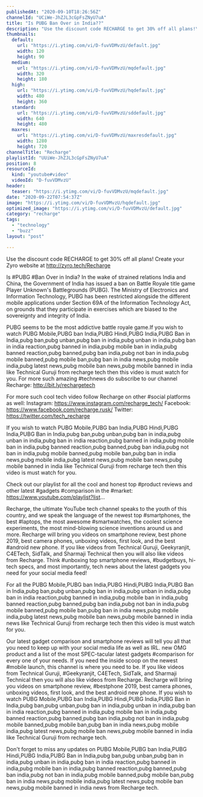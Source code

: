```yaml
---
publishedAt: "2020-09-10T18:26:56Z"
channelId: "UCiWe-JhZJL3cGpFsZNyU7uA"
title: "Is PUBG Ban Over in India??"
description: "Use the discount code RECHARGE to get 30% off all plans!\nCreate your Zyro website at http://zyro.tech/Recharge\n\nIs #PUBG #Ban Over in India? In the wake of strained relations India and China, the Government of India has issued a ban on Battle Royale title game Player Unknown's Battlegrounds (PUBG). The Ministry of Electronics and Information Technology, PUBG has been restricted alongside the different mobile applications under Section 69A of the Information Technology Act, on grounds that they participate in exercises which are biased to the sovereignty and integrity of India. \n\nPUBG seems to be the most addictive battle royale game.If you wish to watch PUBG Mobile,PUBG ban India,PUBG Hindi,PUBG India,PUBG Ban in India,pubg ban,pubg unban,pubg ban in india,pubg unban in india,pubg ban in india reaction,pubg banned in india,pubg mobile ban in india,pubg banned reaction,pubg banned,pubg ban india,pubg not ban in india,pubg mobile banned,pubg mobile ban,pubg ban in india news,pubg mobile india,pubg latest news,pubg mobile ban news,pubg mobile banned in india like Technical Guruji from recharge tech then this video is must watch for you. For more such amazing #technews do subscribe to our channel Recharge: http://bit.ly/rechargetech\n\nFor more such cool tech video follow Recharge on other #social platforms as well:\nInstagram: https://www.instagram.com/recharge_tech/\nFacebook: https://www.facebook.com/recharge.rusk/\nTwitter: https://twitter.com/tech_recharge\n\nIf you wish to watch PUBG Mobile,PUBG ban India,PUBG Hindi,PUBG India,PUBG Ban in India,pubg ban,pubg unban,pubg ban in india,pubg unban in india,pubg ban in india reaction,pubg banned in india,pubg mobile ban in india,pubg banned reaction,pubg banned,pubg ban india,pubg not ban in india,pubg mobile banned,pubg mobile ban,pubg ban in india news,pubg mobile india,pubg latest news,pubg mobile ban news,pubg mobile banned in india like Technical Guruji from recharge tech then this video is must watch for you.\n\nCheck out our playlist for all the cool and honest top #product reviews and other latest #gadgets #comparison in the #market: https://www.youtube.com/playlist?list...\n\nRecharge, the ultimate YouTube tech channel speaks to the youth of this country, and we speak the language of the newest top #smartphones, the best #laptops, the most awesome #smartwatches, the coolest science experiments, the most mind-blowing science inventions around us and more. Recharge will bring you videos on smartphone review, best phone 2019, best camera phones, unboxing videos, first look, and the best #android new phone. If you like videos from Technical Guruji, Geekyranjit, C4ETech, SidTalk, and Sharmaji Technical then you will also like videos from Recharge. Think #unboxing top smartphone reviews, #budgetbuys, hi-tech specs, and most importantly, tech news about the latest gadgets you need for your social media feed!\n\nFor all the PUBG Mobile,PUBG ban India,PUBG Hindi,PUBG India,PUBG Ban in India,pubg ban,pubg unban,pubg ban in india,pubg unban in india,pubg ban in india reaction,pubg banned in india,pubg mobile ban in india,pubg banned reaction,pubg banned,pubg ban india,pubg not ban in india,pubg mobile banned,pubg mobile ban,pubg ban in india news,pubg mobile india,pubg latest news,pubg mobile ban news,pubg mobile banned in india news like Technical Guruji from recharge tech then this video is must watch for you.\n\nOur latest gadget comparison and smartphone reviews will tell you all that you need to keep up with your social media life as well as IRL. new OMG product and a list of the most SPEC-tacular latest gadgets #comparison for every one of your needs. If you need the inside scoop on the newest #mobile launch, this channel is where you need to be. If you like videos from Technical Guruji, #Geekyranjit, C4ETech, SidTalk, and Sharmaji Technical then you will also like videos from Recharge. Recharge will bring you videos on smartphone review, #bestphone 2019, best camera phones, unboxing videos, first look, and the best android new phone. If you wish to watch PUBG Mobile,PUBG ban India,PUBG Hindi,PUBG India,PUBG Ban in India,pubg ban,pubg unban,pubg ban in india,pubg unban in india,pubg ban in india reaction,pubg banned in india,pubg mobile ban in india,pubg banned reaction,pubg banned,pubg ban india,pubg not ban in india,pubg mobile banned,pubg mobile ban,pubg ban in india news,pubg mobile india,pubg latest news,pubg mobile ban news,pubg mobile banned in india like Technical Guruji from recharge tech.\n\n\nDon't forget to miss any updates on PUBG Mobile,PUBG ban India,PUBG Hindi,PUBG India,PUBG Ban in India,pubg ban,pubg unban,pubg ban in india,pubg unban in india,pubg ban in india reaction,pubg banned in india,pubg mobile ban in india,pubg banned reaction,pubg banned,pubg ban india,pubg not ban in india,pubg mobile banned,pubg mobile ban,pubg ban in india news,pubg mobile india,pubg latest news,pubg mobile ban news,pubg mobile banned in india news from Recharge tech."
thumbnails:
  default:
    url: "https://i.ytimg.com/vi/D-fuvVDMvzU/default.jpg"
    width: 120
    height: 90
  medium:
    url: "https://i.ytimg.com/vi/D-fuvVDMvzU/mqdefault.jpg"
    width: 320
    height: 180
  high:
    url: "https://i.ytimg.com/vi/D-fuvVDMvzU/hqdefault.jpg"
    width: 480
    height: 360
  standard:
    url: "https://i.ytimg.com/vi/D-fuvVDMvzU/sddefault.jpg"
    width: 640
    height: 480
  maxres:
    url: "https://i.ytimg.com/vi/D-fuvVDMvzU/maxresdefault.jpg"
    width: 1280
    height: 720
channelTitle: "Recharge"
playlistId: "UUiWe-JhZJL3cGpFsZNyU7uA"
position: 8
resourceId:
  kind: "youtube#video"
  videoId: "D-fuvVDMvzU"
header:
  teaser: "https://i.ytimg.com/vi/D-fuvVDMvzU/mqdefault.jpg"
date: "2020-09-22T07:54:37Z"
image: "https://i.ytimg.com/vi/D-fuvVDMvzU/hqdefault.jpg"
optimized_image: "https://i.ytimg.com/vi/D-fuvVDMvzU/default.jpg"
category: "recharge"
tags:
  - "technology"
  - "buzz"
layout: "post"

---
```

Use the discount code RECHARGE to get 30% off all plans!
Create your Zyro website at http://zyro.tech/Recharge

Is #PUBG #Ban Over in India? In the wake of strained relations India and China, the Government of India has issued a ban on Battle Royale title game Player Unknown's Battlegrounds (PUBG). The Ministry of Electronics and Information Technology, PUBG has been restricted alongside the different mobile applications under Section 69A of the Information Technology Act, on grounds that they participate in exercises which are biased to the sovereignty and integrity of India. 

PUBG seems to be the most addictive battle royale game.If you wish to watch PUBG Mobile,PUBG ban India,PUBG Hindi,PUBG India,PUBG Ban in India,pubg ban,pubg unban,pubg ban in india,pubg unban in india,pubg ban in india reaction,pubg banned in india,pubg mobile ban in india,pubg banned reaction,pubg banned,pubg ban india,pubg not ban in india,pubg mobile banned,pubg mobile ban,pubg ban in india news,pubg mobile india,pubg latest news,pubg mobile ban news,pubg mobile banned in india like Technical Guruji from recharge tech then this video is must watch for you. For more such amazing #technews do subscribe to our channel Recharge: http://bit.ly/rechargetech

For more such cool tech video follow Recharge on other #social platforms as well:
Instagram: https://www.instagram.com/recharge_tech/
Facebook: https://www.facebook.com/recharge.rusk/
Twitter: https://twitter.com/tech_recharge

If you wish to watch PUBG Mobile,PUBG ban India,PUBG Hindi,PUBG India,PUBG Ban in India,pubg ban,pubg unban,pubg ban in india,pubg unban in india,pubg ban in india reaction,pubg banned in india,pubg mobile ban in india,pubg banned reaction,pubg banned,pubg ban india,pubg not ban in india,pubg mobile banned,pubg mobile ban,pubg ban in india news,pubg mobile india,pubg latest news,pubg mobile ban news,pubg mobile banned in india like Technical Guruji from recharge tech then this video is must watch for you.

Check out our playlist for all the cool and honest top #product reviews and other latest #gadgets #comparison in the #market: https://www.youtube.com/playlist?list...

Recharge, the ultimate YouTube tech channel speaks to the youth of this country, and we speak the language of the newest top #smartphones, the best #laptops, the most awesome #smartwatches, the coolest science experiments, the most mind-blowing science inventions around us and more. Recharge will bring you videos on smartphone review, best phone 2019, best camera phones, unboxing videos, first look, and the best #android new phone. If you like videos from Technical Guruji, Geekyranjit, C4ETech, SidTalk, and Sharmaji Technical then you will also like videos from Recharge. Think #unboxing top smartphone reviews, #budgetbuys, hi-tech specs, and most importantly, tech news about the latest gadgets you need for your social media feed!

For all the PUBG Mobile,PUBG ban India,PUBG Hindi,PUBG India,PUBG Ban in India,pubg ban,pubg unban,pubg ban in india,pubg unban in india,pubg ban in india reaction,pubg banned in india,pubg mobile ban in india,pubg banned reaction,pubg banned,pubg ban india,pubg not ban in india,pubg mobile banned,pubg mobile ban,pubg ban in india news,pubg mobile india,pubg latest news,pubg mobile ban news,pubg mobile banned in india news like Technical Guruji from recharge tech then this video is must watch for you.

Our latest gadget comparison and smartphone reviews will tell you all that you need to keep up with your social media life as well as IRL. new OMG product and a list of the most SPEC-tacular latest gadgets #comparison for every one of your needs. If you need the inside scoop on the newest #mobile launch, this channel is where you need to be. If you like videos from Technical Guruji, #Geekyranjit, C4ETech, SidTalk, and Sharmaji Technical then you will also like videos from Recharge. Recharge will bring you videos on smartphone review, #bestphone 2019, best camera phones, unboxing videos, first look, and the best android new phone. If you wish to watch PUBG Mobile,PUBG ban India,PUBG Hindi,PUBG India,PUBG Ban in India,pubg ban,pubg unban,pubg ban in india,pubg unban in india,pubg ban in india reaction,pubg banned in india,pubg mobile ban in india,pubg banned reaction,pubg banned,pubg ban india,pubg not ban in india,pubg mobile banned,pubg mobile ban,pubg ban in india news,pubg mobile india,pubg latest news,pubg mobile ban news,pubg mobile banned in india like Technical Guruji from recharge tech.


Don't forget to miss any updates on PUBG Mobile,PUBG ban India,PUBG Hindi,PUBG India,PUBG Ban in India,pubg ban,pubg unban,pubg ban in india,pubg unban in india,pubg ban in india reaction,pubg banned in india,pubg mobile ban in india,pubg banned reaction,pubg banned,pubg ban india,pubg not ban in india,pubg mobile banned,pubg mobile ban,pubg ban in india news,pubg mobile india,pubg latest news,pubg mobile ban news,pubg mobile banned in india news from Recharge tech.